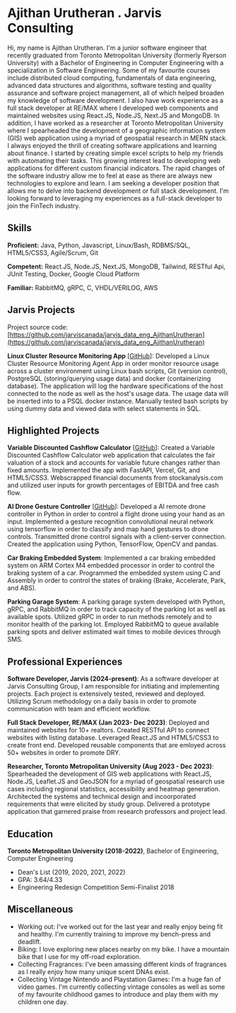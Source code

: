 # Ajithan Urutheran . Jarvis Consulting

Hi, my name is Ajithan Urutheran. I'm a junior software engineer that recently graduated from Toronto Metropolitan University (formerly Ryerson University) with a Bachelor of Engineering in Computer Engineering with a specialization in Software Engineering. Some of my favourite courses include distributed cloud computing, fundamentals of data engineering, advanced data structures and algorithms, software testing and quality assurance and software project management, all of which helped broaden my knowledge of software development. I also have work experience as a full stack developer at RE/MAX where I developed web components and maintained websites using React.JS, Node.JS, Next.JS and MongoDB. In addition, I have worked as a researcher at Toronto Metropolitan University where I spearheaded the development of a geographic information system (GIS) web application using a myriad of geospatial research in MERN stack. I always enjoyed the thrill of creating software applications and learning about finance. I started by creating simple excel scripts to help my friends with automating their tasks. This growing interest lead to developing web applications for different custom financial indicators. The rapid changes of the software industry allow me to feel at ease as there are always new technologies to explore and learn. I am seeking a developer position that allows me to delve into backend development or full stack development. I'm looking forward to leveraging my experiences as a full-stack developer to join the FinTech industry.

## Skills

**Proficient:** Java, Python, Javascript, Linux/Bash, RDBMS/SQL, HTML5/CSS3, Agile/Scrum, Git

**Competent:** React.JS, Node.JS, Next.JS, MongoDB, Tailwind, RESTful Api, JUnit Testing, Docker, Google Cloud Platform

**Familiar:** RabbitMQ, gRPC, C, VHDL/VERILOG, AWS

## Jarvis Projects

Project source code: [https://github.com/jarviscanada/jarvis_data_eng_AjithanUrutheran](https://github.com/jarviscanada/jarvis_data_eng_AjithanUrutheran)


**Linux Cluster Resource Monitoring App** [[GitHub](https://github.com/jarviscanada/jarvis_data_eng_AjithanUrutheran/tree/master/linux_sql)]: Developed a Linux Cluster Resource Monitoring Agent App in order monitor resource usage across a cluster environment using Linux bash scripts, Git (version control), PostgreSQL (storing/querying usage data) and docker (containerizing database). The application will log the hardware specifications of the host connected to the node as well as the host's usage data. The usage data will be inserted into to a PSQL docker instance. Manually tested bash scripts by using dummy data and viewed data with select statements in SQL.


## Highlighted Projects
**Variable Discounted Cashflow Calculator** [[GitHub](https://github.com/Aurutheran/DCF_Variable_Calculator)]: Created a Variable Discounted Cashflow Calculator web application that calculates the fair valuation of a stock and accounts for variable future changes rather than fixed amounts. Implemented the app with FastAPI, Vercel, Git, and HTML5/CSS3. Webscrapped financial documents from stockanalysis.com and utilized user inputs for growth percentages of EBITDA and free cash flow.

**AI Drone Gesture Controller** [[GitHub](https://github.com/Aurutheran/COE70_Capstone_LeapDrone)]: Developed a AI remote drone controller in Python in order to control a flight drone using your hand as an input. Implemented a gesture recognition convolutional neural network using tensorflow in order to classify and map hand gestures to drone controls. Transmitted drone control signals with a client-server connection. Created the application using Python, TensorFlow, OpenCV and pandas.

**Car Braking Embedded System**: Implemented a car braking embedded system on ARM Cortex M4 embedded processor in order to control the braking system of a car. Programmed the embedded system using C and Assembly in order to control the states of braking (Brake, Accelerate, Park, and ABS).

**Parking Garage System**: A parking garage system developed with Python, gRPC, and RabbitMQ in order to track capacity of the parking lot as well as available spots. Utilized gRPC in order to run methods remotely and to monitor health of the parking lot. Employed RabbitMQ to queue available parking spots and deliver estimated wait times to mobile devices through SMS.


## Professional Experiences

**Software Developer, Jarvis (2024-present)**: As a software developer at Jarvis Consulting Group, I am responsible for initiating and implementing projects. Each project is extensively tested, reviewed and deployed. Utilizing Scrum methodology on a daily basis in order to promote communication with team and efficient workflow.

**Full Stack Developer, RE/MAX (Jan 2023- Dec 2023)**: Deployed and maintained websites for 10+ realtors. Created RESTful API to connect websites with listing database. Leveraged React.JS and HTML5/CSS3 to create front end. Developed reusable components that are emloyed across 50+ websites in order to promote DRY.

**Researcher, Toronto Metropolitan University (Aug 2023 - Dec 2023)**: Spearheaded the development of GIS web applications with React.JS, Node.JS, Leaflet.JS and GeoJSON for a myriad of geospatial research use cases including regional statistics, accessibility and heatmap generation. Architected the systems and technical design and incoorporated requirements that were elicited by study group. Delivered a prototype application that garnered praise from research professors and project lead.


## Education
**Toronto Metropolitan University (2018-2022)**, Bachelor of Engineering, Computer Engineering
- Dean's List (2019, 2020, 2021, 2022)
- GPA: 3.64/4.33
- Engineering Redesign Competition Semi-Finalist 2018


## Miscellaneous
- Working out: I've worked out for the last year and really enjoy being fit and healthy. I'm currently training to improve my bench-press and deadlift.
- Biking: I love exploring new places nearby on my bike. I have a mountain bike that I use for my off-road exploration.
- Collecting Fragrances: I've been amassing different kinds of fragrances as I really enjoy how many unique scent DNAs exist.
- Collecting Vintage Nintendo and Playstation Games: I'm a huge fan of video games. I'm currently collecting vintage consoles as well as some of my favourite childhood games to introduce and play them with my children one day.
